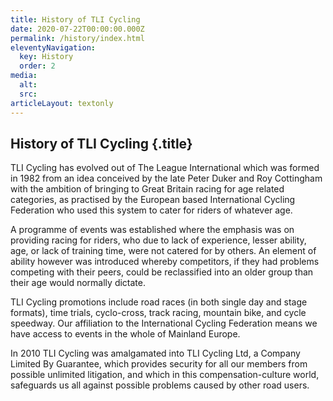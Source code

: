 ```yaml
---
title: History of TLI Cycling
date: 2020-07-22T00:00:00.000Z
permalink: /history/index.html
eleventyNavigation:
  key: History
  order: 2
media:
  alt:
  src:
articleLayout: textonly
---
```


## History of TLI Cycling {.title}

TLI Cycling has evolved out of The League International which was formed in 1982 from an idea conceived by the late Peter Duker and Roy Cottingham with the ambition of bringing to Great Britain racing for age related categories, as practised by the European based International Cycling Federation who used this system to cater for riders of whatever age.

A programme of events was established where the emphasis was on providing racing for riders, who due to lack of experience, lesser ability, age, or lack of training time, were not catered for by others. An element of ability however was introduced whereby competitors, if they had problems competing with their peers, could be reclassified into an older group than their age would normally dictate.

TLI Cycling promotions include road races (in both single day and stage formats), time trials, cyclo-cross, track racing, mountain bike, and cycle speedway. Our affiliation to the International Cycling Federation means we have access to events in the whole of Mainland Europe.

In 2010 TLI Cycling was amalgamated into TLI Cycling Ltd, a Company Limited By Guarantee, which provides security for all our members from possible unlimited litigation, and which in this compensation-culture world, safeguards us all against possible problems caused by other road users.